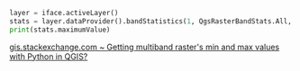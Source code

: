 ```python
layer = iface.activeLayer()
stats = layer.dataProvider().bandStatistics(1, QgsRasterBandStats.All, layer.extent(), 0)
print(stats.maximumValue)
```

[gis.stackexchange.com ~ Getting multiband raster's min and max values with Python in QGIS?](https://gis.stackexchange.com/a/250083)
